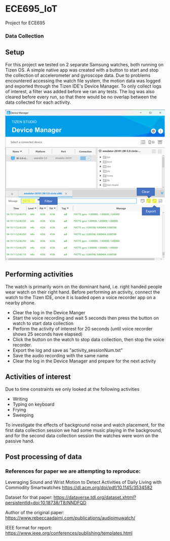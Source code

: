 # ECE695_IoT
Project for ECE695

### Data Collection
## Setup
For this project we tested on 2 separate Samsung watches, both running on Tizen OS. A simple native app was created with a button to start and stop the collection of accelerometer and gyroscope data. Due to problems encountered accessing the watch file system, the motion data was logged and exported through the Tizen IDE's Device Manager. To only collect logs of interest, a filter was added before we ran any tests. The log was also cleared before every run, so that there would be no overlap between the data collected for each activity.

![Getting Started](./Report/pix/DeviceManager.png)

## Performing activities
The watch is primarily worn on the dominant hand, i.e. right handed people wear watch on their right hand. Before performing an activity, connect the watch to the Tizen IDE, once it is loaded open a voice recorder app on a nearby phone.
- Clear the log in the Device Manger
- Start the voice recording and wait 5 seconds then press the button on watch to start data collection
- Perform the activity of interest for 20 seconds (until voice recorder shows 25 seconds have elapsed)
- Click the button on the watch to stop data collection, then stop the voice recorder.
- Export the log and save as "activity_sessionNum.txt"
- Save the audio recording with the same name
- Clear the log in the Device Manager and prepare for the next activity

## Activities of interest
Due to time constraints we only looked at the following activities
- Writing
- Typing on keyboard
- Frying
- Sweeping

To investigate the effects of background noise and watch placement, for the first data collection session we had some music playing in the background, and for the second data collection session the watches were worn on the passive hand.

## Post processing of data


### References for paper we are attempting to reproduce:
Leveraging Sound and Wrist Motion to Detect Activities of Daily Living with Commodity Smartwatches
https://dl.acm.org/doi/pdf/10.1145/3534582

Dataset for that paper:
https://dataverse.tdl.org/dataset.xhtml?persistentId=doi:10.18738/T8/NNDFQD

Author of the original paper:
https://www.rebeccaadaimi.com/publications/audioimuwatch/

IEEE format for report:
https://www.ieee.org/conferences/publishing/templates.html
